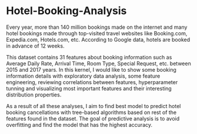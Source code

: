 # Hotel-Booking-Analysis

Every year, more than 140 million bookings made on the internet and many hotel bookings made through top-visited travel websites like Booking.com, Expedia.com, Hotels.com, etc. According to Google data, hotels are booked in advance of 12 weeks. 

This dataset contains 31 features about booking information such as Average Daily Rate, Arrival Time, Room Type, Special Request, etc. between 2015 and 2017 years. In this kernel, I would like to show some booking information details with exploratory data analysis, some feature engineering, reviewing correlations between features, hyperparameter tunning and visualizing most important features and their interesting distribution properties. 

As a result of all these analyses, I aim to find best model to predict hotel booking cancellations with tree-based algorithms based on rest of the features found in the dataset. 
The goal of predictive analysis is to avoid overfitting and find the model that has the highest accuracy. 
